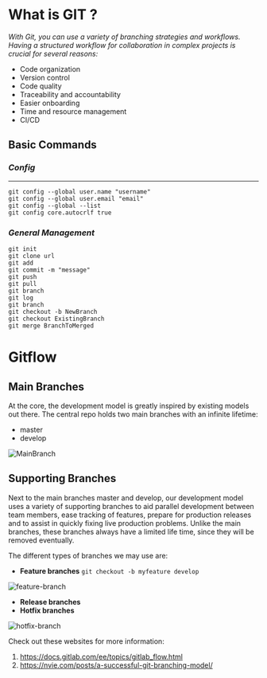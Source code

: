 # What is **GIT** ?
*With Git, you can use a variety of branching strategies and workflows. Having a structured workflow for collaboration in complex projects is crucial for several reasons:*
* Code organization 
* Version control
* Code quality
* Traceability and accountability
* Easier onboarding
* Time and resource management
* CI/CD
## Basic Commands
### *Config*
---
```
git config --global user.name "username"
git config --global user.email "email"
git config --global --list
git config core.autocrlf true
```
### *General Management*
```
git init
git clone url
git add
git commit -m "message"
git push
git pull
git branch
git log
git branch
git checkout -b NewBranch
git checkout ExistingBranch
git merge BranchToMerged
```
# Gitflow
## Main Branches
At the core, the development model is greatly inspired by existing models out there. The central repo holds two main branches with an infinite lifetime:
* master
* develop
  
![MainBranch](https://nvie.com/img/main-branches@2x.png)
## Supporting Branches
Next to the main branches master and develop, our development model uses a variety of supporting branches to aid parallel development between team members, ease tracking of features, prepare for production releases and to assist in quickly fixing live production problems. Unlike the main branches, these branches always have a limited life time, since they will be removed eventually.

The different types of branches we may use are:
* **Feature branches** `git checkout -b myfeature develop`

![feature-branch](https://nvie.com/img/merge-without-ff@2x.png)
* **Release branches**
* **Hotfix branches**

![hotfix-branch](https://nvie.com/img/hotfix-branches@2x.png)

Check out these websites for more information:
1. https://docs.gitlab.com/ee/topics/gitlab_flow.html
2. https://nvie.com/posts/a-successful-git-branching-model/ 